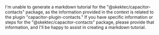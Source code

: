 I'm unable to generate a markdown tutorial for the "@skektec/capacitor-contacts" package, as the information provided in the context is related to the plugin "capacitor-plugin-contacts." If you have specific information or steps for the "@skektec/capacitor-contacts" package, please provide that information, and I'll be happy to assist in creating a markdown tutorial.